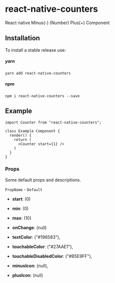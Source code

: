 # react-native-counters
React native Minus(-) (Number) Plus(+) Component

## Installation

To install a stable release use:

##### yarn
`yarn add react-native-counters`

##### npm
`npm i react-native-counters --save`


## Example


```JS
import Counter from "react-native-counters";

class Example Component {
  render() {
    return (
      <Counter start={1} />
    )
  }
}
```


### Props

Some default props and descriptions.

`PropName`     -              `Default`
- **start**:                   (0)       
- **min**:                     (0)
- **max**:                     (10)
- **onChange**:                (null) 

- **textColor**:              ("#196583"),
- **touchableColor**:         ("#27AAE1"),
- **touchableDisabledColor**: ("#B5E9FF"),

- **minusIcon**:              (null),
- **plusIcon**:               (null)
